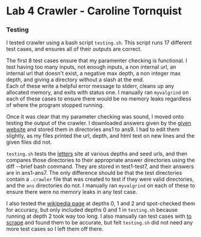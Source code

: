 # Lab 4 Crawler - Caroline Tornquist  
   
### Testing  
  
I tested crawler using a bash script ```testing.sh```. This script runs 17 different test cases, and ensures all of their outputs are correct. 
  
The first 8 test cases ensure that my paramenter checking is functional. I test having too many inputs, not enough inputs, a non internal url, an internal url that doesn't exist, a negative max depth, a non integer max depth, and giving a directory without a slash at the end.  
Each of these write a helpful error message to stderr, cleans up any allocated memory, and exits with status one. I manually ran ```myvalgrind``` on each of these cases to ensure there would be no memory leaks regardless of where the program stopped running. 

Once it was clear that my parameter checking was sound, I moved onto testing the output of the crawler. I downloaded answers given by the [given website](http://old-www.cs.dartmouth.edu/~cs50/data/tse-output/) and stored them in directories ans1 to ans9. I had to edit them slightly, as my files printed the url, depth, and html text on new lines and the given files did not. 

```testing.sh``` tests the [letters](http://old-www.cs.dartmouth.edu/~cs50/data/tse/letters/index.html) site at various depths and seed urls, and then compares those directories to their appropriate answer directories using the diff --brief bash command. They are stored in test1-test7, and their answers are in ans1-ans7. The only difference should be that the test directories contain a ```.crawler``` file that was created to test if they were valid directories, and the ```ans``` directories do not. I manually ran ```myvalgrind``` on each of these to ensure there were no memory leaks in any test case. 

I also tested the [wikipedia page](http://old-www.cs.dartmouth.edu/~cs50/data/tse/wikipedia/) at depths 0, 1 and 2 and spot-checked them for accuracy, but only included depths 0 and 1 in ```testing.sh``` because running at depth 2 took way too long. I also manually ran test cases with [to scrape](http://old-www.cs.dartmouth.edu/~cs50/data/tse/toscrape/index.html) and found them to be accurate, but felt ```testing.sh``` did not need any more test cases so I left them off there. 

